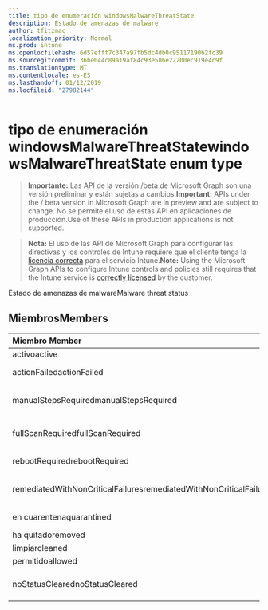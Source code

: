 ```yaml
---
title: tipo de enumeración windowsMalwareThreatState
description: Estado de amenazas de malware
author: tfitzmac
localization_priority: Normal
ms.prod: intune
ms.openlocfilehash: 6d57efff7c347a97fb5dc4db0c95117190b2fc39
ms.sourcegitcommit: 36be044c89a19af84c93e586e22200ec919e4c9f
ms.translationtype: MT
ms.contentlocale: es-ES
ms.lasthandoff: 01/12/2019
ms.locfileid: "27982144"
---
```

# <a name="windowsmalwarethreatstate-enum-type"></a><span data-ttu-id="2fe7c-103">tipo de enumeración windowsMalwareThreatState</span><span class="sxs-lookup"><span data-stu-id="2fe7c-103">windowsMalwareThreatState enum type</span></span>

> <span data-ttu-id="2fe7c-104">**Importante:** Las API de la versión /beta de Microsoft Graph son una versión preliminar y están sujetas a cambios.</span><span class="sxs-lookup"><span data-stu-id="2fe7c-104">**Important:** APIs under the / beta version in Microsoft Graph are in preview and are subject to change.</span></span> <span data-ttu-id="2fe7c-105">No se permite el uso de estas API en aplicaciones de producción.</span><span class="sxs-lookup"><span data-stu-id="2fe7c-105">Use of these APIs in production applications is not supported.</span></span>

> <span data-ttu-id="2fe7c-106">**Nota:** El uso de las API de Microsoft Graph para configurar las directivas y los controles de Intune requiere que el cliente tenga la [licencia correcta](https://go.microsoft.com/fwlink/?linkid=839381) para el servicio Intune.</span><span class="sxs-lookup"><span data-stu-id="2fe7c-106">**Note:** Using the Microsoft Graph APIs to configure Intune controls and policies still requires that the Intune service is [correctly licensed](https://go.microsoft.com/fwlink/?linkid=839381) by the customer.</span></span>

<span data-ttu-id="2fe7c-107">Estado de amenazas de malware</span><span class="sxs-lookup"><span data-stu-id="2fe7c-107">Malware threat status</span></span>
## <a name="members"></a><span data-ttu-id="2fe7c-108">Miembros</span><span class="sxs-lookup"><span data-stu-id="2fe7c-108">Members</span></span>
|<span data-ttu-id="2fe7c-109">Miembro	</span><span class="sxs-lookup"><span data-stu-id="2fe7c-109">Member</span></span>|<span data-ttu-id="2fe7c-110">Valor</span><span class="sxs-lookup"><span data-stu-id="2fe7c-110">Value</span></span>|<span data-ttu-id="2fe7c-111">Descripción</span><span class="sxs-lookup"><span data-stu-id="2fe7c-111">Description</span></span>|
|:---|:---|:---|
|<span data-ttu-id="2fe7c-112">activo</span><span class="sxs-lookup"><span data-stu-id="2fe7c-112">active</span></span>|<span data-ttu-id="2fe7c-113">0</span><span class="sxs-lookup"><span data-stu-id="2fe7c-113">0</span></span>|<span data-ttu-id="2fe7c-114">Activo</span><span class="sxs-lookup"><span data-stu-id="2fe7c-114">Active</span></span>|
|<span data-ttu-id="2fe7c-115">actionFailed</span><span class="sxs-lookup"><span data-stu-id="2fe7c-115">actionFailed</span></span>|<span data-ttu-id="2fe7c-116">1</span><span class="sxs-lookup"><span data-stu-id="2fe7c-116">1</span></span>|<span data-ttu-id="2fe7c-117">Error en la acción</span><span class="sxs-lookup"><span data-stu-id="2fe7c-117">Action failed</span></span>|
|<span data-ttu-id="2fe7c-118">manualStepsRequired</span><span class="sxs-lookup"><span data-stu-id="2fe7c-118">manualStepsRequired</span></span>|<span data-ttu-id="2fe7c-119">2</span><span class="sxs-lookup"><span data-stu-id="2fe7c-119">2</span></span>|<span data-ttu-id="2fe7c-120">Se requieren pasos manuales</span><span class="sxs-lookup"><span data-stu-id="2fe7c-120">Manual steps required</span></span>|
|<span data-ttu-id="2fe7c-121">fullScanRequired</span><span class="sxs-lookup"><span data-stu-id="2fe7c-121">fullScanRequired</span></span>|<span data-ttu-id="2fe7c-122">3</span><span class="sxs-lookup"><span data-stu-id="2fe7c-122">3</span></span>|<span data-ttu-id="2fe7c-123">Examen completo necesario</span><span class="sxs-lookup"><span data-stu-id="2fe7c-123">Full scan required</span></span>|
|<span data-ttu-id="2fe7c-124">rebootRequired</span><span class="sxs-lookup"><span data-stu-id="2fe7c-124">rebootRequired</span></span>|<span data-ttu-id="2fe7c-125">4</span><span class="sxs-lookup"><span data-stu-id="2fe7c-125">4</span></span>|<span data-ttu-id="2fe7c-126">Es necesario reiniciar</span><span class="sxs-lookup"><span data-stu-id="2fe7c-126">Reboot required</span></span>|
|<span data-ttu-id="2fe7c-127">remediatedWithNonCriticalFailures</span><span class="sxs-lookup"><span data-stu-id="2fe7c-127">remediatedWithNonCriticalFailures</span></span>|<span data-ttu-id="2fe7c-128">5</span><span class="sxs-lookup"><span data-stu-id="2fe7c-128">5</span></span>|<span data-ttu-id="2fe7c-129">Corrigió con errores no críticos</span><span class="sxs-lookup"><span data-stu-id="2fe7c-129">Remediated with non critical failures</span></span> |
|<span data-ttu-id="2fe7c-130">en cuarentena</span><span class="sxs-lookup"><span data-stu-id="2fe7c-130">quarantined</span></span>|<span data-ttu-id="2fe7c-131">6</span><span class="sxs-lookup"><span data-stu-id="2fe7c-131">6</span></span>|<span data-ttu-id="2fe7c-132">En cuarentena</span><span class="sxs-lookup"><span data-stu-id="2fe7c-132">Quarantined</span></span>|
|<span data-ttu-id="2fe7c-133">ha quitado</span><span class="sxs-lookup"><span data-stu-id="2fe7c-133">removed</span></span>|<span data-ttu-id="2fe7c-134">7</span><span class="sxs-lookup"><span data-stu-id="2fe7c-134">7</span></span>|<span data-ttu-id="2fe7c-135">Eliminación</span><span class="sxs-lookup"><span data-stu-id="2fe7c-135">Removed</span></span>|
|<span data-ttu-id="2fe7c-136">limpiar</span><span class="sxs-lookup"><span data-stu-id="2fe7c-136">cleaned</span></span>|<span data-ttu-id="2fe7c-137">8</span><span class="sxs-lookup"><span data-stu-id="2fe7c-137">8</span></span>|<span data-ttu-id="2fe7c-138">Limpiar</span><span class="sxs-lookup"><span data-stu-id="2fe7c-138">Cleaned</span></span>|
|<span data-ttu-id="2fe7c-139">permitido</span><span class="sxs-lookup"><span data-stu-id="2fe7c-139">allowed</span></span>|<span data-ttu-id="2fe7c-140">9</span><span class="sxs-lookup"><span data-stu-id="2fe7c-140">9</span></span>|<span data-ttu-id="2fe7c-141">Permitido</span><span class="sxs-lookup"><span data-stu-id="2fe7c-141">Allowed</span></span>|
|<span data-ttu-id="2fe7c-142">noStatusCleared</span><span class="sxs-lookup"><span data-stu-id="2fe7c-142">noStatusCleared</span></span>|<span data-ttu-id="2fe7c-143">10</span><span class="sxs-lookup"><span data-stu-id="2fe7c-143">10</span></span>|<span data-ttu-id="2fe7c-144">Sin estado desactivada</span><span class="sxs-lookup"><span data-stu-id="2fe7c-144">No status cleared</span></span>|





